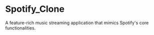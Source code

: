 # Spotify_Clone

A feature-rich music streaming application that mimics Spotify's core functionalities.

